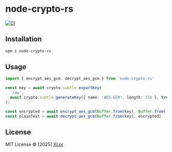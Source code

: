 # node-crypto-rs

[![CI](https://github.com/yjl9903/node-crypto-rs/actions/workflows/ci.yml/badge.svg)](https://github.com/yjl9903/node-crypto-rs/actions/workflows/ci.yml)

## Installation

```bash
npm i node-crypto-rs
```

## Usage

```ts
import { encrypt_aes_gcm, decrypt_aes_gcm } from 'node-crypto-rs'

const key = await crypto.subtle.exportKey(
  'raw',
  await crypto.subtle.generateKey({ name: 'AES-GCM', length: 256 }, true, ['encrypt', 'decrypt'])
);

const encrypted = await encrypt_aes_gcm(Buffer.from(key), Buffer.from('hello', 'utf-8'))
const plainText = await decrypt_aes_gcm(Buffer.from(key), encrypted)
```

## License

MIT License © [2025] [XLor](https://github.com/yjl9903)
